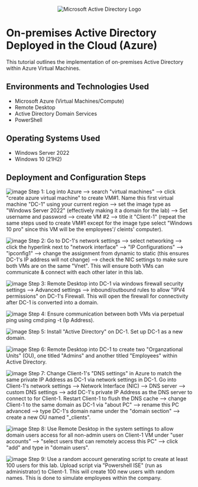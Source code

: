 <p align="center">
<img src="https://i.imgur.com/pU5A58S.png" alt="Microsoft Active Directory Logo"/>
</p>

<h1>On-premises Active Directory Deployed in the Cloud (Azure)</h1>
This tutorial outlines the implementation of on-premises Active Directory within Azure Virtual Machines.<br />


<h2>Environments and Technologies Used</h2>

- Microsoft Azure (Virtual Machines/Compute)
- Remote Desktop
- Active Directory Domain Services
- PowerShell

<h2>Operating Systems Used </h2>

- Windows Server 2022
- Windows 10 (21H2)



<h2>Deployment and Configuration Steps</h2>

![image](https://github.com/derekjonesaa/configure-ad/assets/167825508/8b82adbe-c991-43d6-ac20-b34bf693609d)
Step 1: Log into Azure --> search "virtual machines" --> click "create azure virtual machine" to create VM#1. Name this first virtual machine "DC-1" using your current region --> set the image type as "Windows Server 2022" (effectively making it a domain for the lab) --> Set username and password --> create VM #2 --> title it "Client-1" (repeat the same steps used to create VM#1 except for the image type select "Windows 10 pro" since this VM will be the employees'/ cleints' computer).

![image](https://github.com/derekjonesaa/configure-ad/assets/167825508/e2a62ffc-e6fb-4fdc-8e3a-e2e11aee6fc7)
Step 2: Go to DC-1's network settings --> select networking --> click the hyperlink next to "network interface" --> "IP Configurations" --> "ipconfig1" --> change the assignment from dynamic to static (this ensures DC-1's IP address will not change) --> check the NIC settings to make sure both VMs are on the same "Vnet". This will ensure both VMs can communicate & connect with each other later in this lab.

![image](https://github.com/derekjonesaa/configure-ad/assets/167825508/21d25b17-d837-4e47-8467-ef822367b83e)
Step 3: Remote Desktop into DC-1 via windows firewall security settings --> Advanced settings --> inbound/outbound rules to allow "IPV4 permissions" on DC-1's Firewall. This will open the firewall for connectivity after DC-1 is converted into a domain.

![image](https://github.com/derekjonesaa/configure-ad/assets/167825508/f8a990a3-3b2d-4070-8d2a-9ebb838a7b0f)
Step 4: Ensure communication between both VMs via perpetual ping using cmd:ping -t (Ip Address).

![image](https://github.com/derekjonesaa/configure-ad/assets/167825508/ff2d61d1-0b8a-4275-bfb6-f35d9a581022)
Step 5: Install "Active Directory" on DC-1. Set up DC-1 as a new domain.

![image](https://github.com/derekjonesaa/configure-ad/assets/167825508/294fea66-91cc-4163-b243-a3271df03028)
Step 6: Remote Desktop into DC-1 to create two "Organzational Units" (OU), one titled "Admins" and another titled "Employees" within Active Directory.

![image](https://github.com/derekjonesaa/configure-ad/assets/167825508/9c22bcf0-7231-4b6e-b9ac-1eeefa274eb2)
Step 7: Change Client-1's "DNS settings" in Azure to match the same private IP Address as DC-1 via network settings in DC-1. Go into Client-1's network settings --> Network Interface (NIC) --> DNS server --> custom DNS settings --> add DC-1's private IP Address as the DNS server to connect to for Client-1. Restart Client-1 to flush the DNS cache --> change Client-1 to the same domain as DC-1 via "about PC" --> rename this PC advanced --> type DC-1's domain name under the "domain section" --> create a new OU named "_clients".

![image](https://github.com/derekjonesaa/configure-ad/assets/167825508/f5073f46-9320-4161-999d-24af8f848474)
Step 8: Use Remote Desktop in the system settings to allow domain users access for all non-admin users on Client-1 VM under "user accounts" --> "select users that can remotely access this PC" --> click "add" and type in "domain users".

![image](https://github.com/derekjonesaa/configure-ad/assets/167825508/eb5c9ca2-0150-4815-8b63-e21b1a9c2f0a)
Step 9: Use a random account generating script to create at least 100 users for this lab. Upload script via "Powershell ISE" (run as administrator) to Client-1. This will create 100 new users with random names. This is done to simulate employees within the company.

